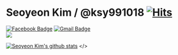 # Seoyeon Kim / @ksy991018 [![Hits](https://hits.seeyoufarm.com/api/count/incr/badge.svg?url=https%3A%2F%2Fgithub.com%2Fksy991018&count_bg=%23000000&title_bg=%23FF65E2&icon=linux.svg&icon_color=%23000000&title=hits&edge_flat=true)](https://hits.seeyoufarm.com)


[![Facebook Badge](https://img.shields.io/badge/facebook-1877f2?style=flat-square&logo=facebook&logoColor=white&link=https://www.facebook.com/profile.php?id=100006279556672)](https://www.facebook.com/profile.php?id=100006279556672)
[![Gmail Badge](https://img.shields.io/badge/Gmail-d14836?style=flat-square&logo=Gmail&logoColor=white&link=mailto:2018103585@khu.ac.kr)](mailto:2018103585@khu.ac.kr)	
<a href="https://www.instagram.com/kim_stop_/"><img src="https://img.shields.io/badge/Instagram-컬러코드?style=flat-square&logo=Instagram&logoColor=white&link=내링크"/></a>



[![Seoyeon Kim's github stats](https://github-readme-stats.vercel.app/api?username=username)](https://github.com/anuraghazra/github-readme-stats)
</>
<!--
**ksy991018/ksy991018** is a ✨ _special_ ✨ repository because its `README.md` (this file) appears on your GitHub profile.

Here are some ideas to get you started:
👋
- 🔭 I’m currently working on ...
- 🌱 I’m currently learning ...
- 👯 I’m looking to collaborate on ...
- 🤔 I’m looking for help with ...
- 💬 Ask me about ...
- 📫 How to reach me: ...
- 😄 Pronouns: ...
- ⚡ Fun fact: ...
-->
